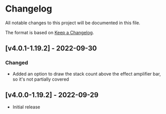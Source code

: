 # Changelog
All notable changes to this project will be documented in this file.

The format is based on [Keep a Changelog].

## [v4.0.1-1.19.2] - 2022-09-30
### Changed
- Added an option to draw the stack count above the effect amplifier bar, so it's not partially covered

## [v4.0.0-1.19.2] - 2022-09-29
- Initial release

[Keep a Changelog]: https://keepachangelog.com/en/1.0.0/
